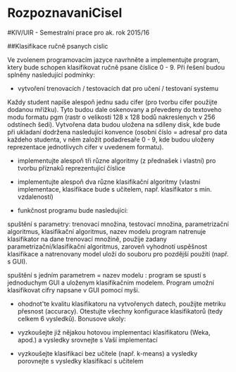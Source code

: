 # RozpoznavaniCisel

#KIV/UIR - Semestralní prace pro ak. rok 2015/16

##Klasifikace ručně psanych cislic

Ve zvolenem programovacím jazyce navrhněte a implementujte program, ktery bude
schopen klasifikovat ručně psane číslice 0 - 9. Při řešení budou splněny nasledující podmínky:

- vytvoření trenovacích / testovacích dat pro učení / testovaní systemu

Každy student napíše alespoň jednu sadu cifer (pro tvorbu cifer použijte dodanou 
mřížku). Tyto budou dale oskenovany a převedeny do textoveho modu
formatu pgm (rastr o velikosti 128 x 128 bodů nakreslenych v 256 odstínech
šedi). Vytvořena data budou uložena na sdíleny disk, kde bude při ukladaní
dodržena nasledující konvence (osobní číslo = adresař pro data každeho studenta,
v něm založit podadresaře 0 - 9, kde budou uloženy reprezentace jednotlivych
cifer v uvedenem formatu).

- implementujte alespoň tři různe algoritmy (z přednašek i vlastní) pro tvorbu příznaků
reprezentující číslice

- implementujte alespoň dva různe klasifikační algoritmy (vlastní implementace, 
klasifikace bude s učitelem, např. klasifikator s min. vzdaleností)

- funkčnost programu bude nasledující:

spuštění s parametry: trenovací množina, testovací množina, parametrizační algoritmus,
klasifikační algoritmus, nazev modelu
program natrenuje klasifikator na dane trenovací množině, použije zadany 
parametrizační/klasifikační algoritmus, zaroveň vyhodnotí uspěšnost klasifikace a
natrenovany model uloží do souboru pro pozdější použití (např. s GUI).

spuštění s jedním parametrem = nazev modelu : program se spustí s jednoduchym 
GUI a uloženym klasifikačním modelem. Program umožní klasifikovat
cifry napsane v GUI pomocí myši.

- ohodnot'te kvalitu klasifikatoru na vytvořenych datech, použijte metriku přesnost
(accuracy). Otestujte všechny konfigurace klasifikatorů (tedy celkem 6 vysledků).
Bonusove ukoly:

- vyzkoušejte již nějakou hotovou implementaci klasifikatoru (Weka, apod.) a vysledky
srovnejte s Vaší implementací

- vyzkoušejte klasifikaci bez učitele (např. k-means) a vysledky porovnejte s vysledky
klasifikací s učitelem
